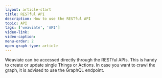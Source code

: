```yaml
---
layout: article-start
title: RESTful API
description: How to use the RESTful API
topic: API
tags: ['weaviate', 'API']
video-link: 
video-caption: 
menu-order: 2
open-graph-type: article
---
```


Weaviate can be accessed directly through the RESTful APIs. This is handy to create or update single Things or Actions. In case you want to crawl the graph, it is advised to use the GraphQL endpoint.

